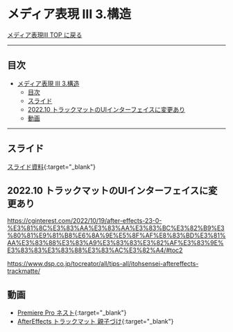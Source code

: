 # メディア表現 III 3.構造

[メディア表現III TOP に戻る](./index.md)

---

## 目次

- [メディア表現 III 3.構造](#メディア表現-iii-3構造)
  - [目次](#目次)
  - [スライド](#スライド)
  - [2022.10 トラックマットのUIインターフェイスに変更あり](#202210-トラックマットのuiインターフェイスに変更あり)
  - [動画](#動画)

---

## スライド

[スライド資料](./mr3_03slide.pdf){:target="_blank"}

## 2022.10 トラックマットのUIインターフェイスに変更あり
https://cginterest.com/2022/10/19/after-effects-23-0-%E3%81%8C%E3%83%AA%E3%83%AA%E3%83%BC%E3%82%B9%E3%80%81%E9%81%B8%E6%8A%9E%E5%8F%AF%E8%83%BD%E3%81%AA%E3%83%88%E3%83%A9%E3%83%83%E3%82%AF%E3%83%9E%E3%83%83%E3%83%88%E3%83%AC%E3%82%A4/#toc2

https://www.dsp.co.jp/tocreator/all/tips-all/itohsensei-aftereffects-trackmatte/


## 動画
- [Premiere Pro ネスト](https://www.youtube.com/watch?v=EKCsuD9cSSk){:target="_blank"}
- [AfterEffects トラックマット 親子づけ](https://www.youtube.com/watch?v=FHWOv84XuWg){:target="_blank"}
